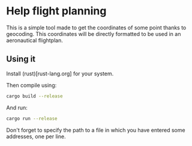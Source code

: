 # Help flight planning
This is a simple tool made to get the coordinates of some point thanks to
geocoding. This coordinates will be directly formatted to be used in an
aeronautical flightplan.

## Using it
Install (rust)[rust-lang.org] for your system.

Then compile using:
```bash
cargo build --release
```
And run:
```bash
cargo run --release
```
Don't forget to specify the path to a file in which you have entered some
addresses, one per line.
